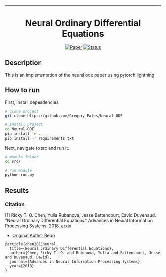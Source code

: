 ---   
<div align="center">    
 
# Neural Ordinary Differential Equations  

[![Paper](https://img.shields.io/badge/Paper-1806.07366-red.svg)](https://arxiv.org/pdf/1806.07366.pdf)
[![Status](https://img.shields.io/badge/Status-Incomplete-red.svg)]()

<!--  
Conference   
-->   
</div>
 
## Description   
This is an implementation of the neural ode paper using pytorch lightning

## How to run   
First, install dependencies   
```bash
# clone project   
git clone https://github.com/Gregory-Eales/Neural-ODE   

# install project   
cd Neural-ODE
pip install -e .   
pip install -r requirements.txt
 ```   
 Next, navigate to src and run it.   
 ```bash
# module folder
cd src/    

# run module   
python run.py    
```

## Results   


### Citation

[1] Ricky T. Q. Chen, Yulia Rubanova, Jesse Bettencourt, David Duvenaud. "Neural Ordinary Differential Equations." Advances in Neural Information Processing Systems. 2018. [arxiv](https://arxiv.org/pdf/1806.07366.pdf)

- [Original Author Repo](https://github.com/lye0618/torchdiffeq)

```
@article{chen2018neural,
  title={Neural Ordinary Differential Equations},
  author={Chen, Ricky T. Q. and Rubanova, Yulia and Bettencourt, Jesse and Duvenaud, David},
  journal={Advances in Neural Information Processing Systems},
  year={2018}
}
```   
